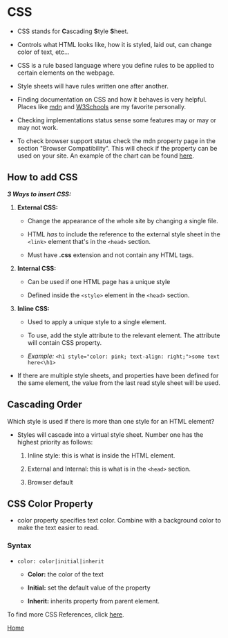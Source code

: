 # CSS

- CSS stands for **C**ascading **S**tyle **S**heet.

- Controls what HTML looks like, how it is styled, laid out, can change color of text, etc...

- CSS is a rule based language where you define rules to be applied to certain elements on the webpage.

- Style sheets will have rules written one after another.

- Finding documentation on CSS and how it behaves is very helpful. Places like [mdn](https://developer.mozilla.org/en-US/docs/Web/CSS) and [W3Schools](https://www.w3schools.com/css/) are my favorite personally.

- Checking implementations status sense some features may or may or may not work.

- To check browser support status check the mdn property page in the section "Browser Compatibility". This will check if the property can be used on your site. An example of the chart can be found [here](https://developer.mozilla.org/en-US/docs/Learn/CSS/First_steps/What_is_CSS#browser_compatibility).

## How to add CSS

**_3 Ways to insert CSS:_**

1. **External CSS:** 

    - Change the appearance of the whole site by changing a single file.

    - HTML *has* to include the reference to the external style sheet in the ```<link>``` element that's in the ```<head>``` section.

    - Must have **.css** extension and not contain any HTML tags.

2. **Internal CSS:** 

    - Can be used if one HTML page has a unique style

    - Defined inside the ```<style>``` element in the ```<head>``` section.

3. **Inline CSS:**

    - Used to apply a unique style to a single element.

    - To use, add the style attribute to the relevant element. The attribute will contain CSS property.

    - *Example:* ```<h1 style="color: pink; text-align: right;">some text here<\h1>```

- If there are multiple style sheets, and properties have been defined for the same element, the value from the last read style sheet will be used.

## Cascading Order

Which style is used if there is more than one style for an HTML element?

- Styles will cascade into a virtual style sheet. Number one has the highest priority as follows:

    1. Inline style: this is what is inside the HTML element.

    2. External and Internal: this is what is in the ```<head>``` section.

    3. Browser default

## CSS Color Property

- color property specifies text color. Combine with a background color to make the text easier to read.

### Syntax

- ```color: color|initial|inherit```

  - **Color:** the color of the text

  - **Initial:** set the default value of the property

  - **Inherit:** inherits property from parent element.

To find more CSS References, click [here](https://developer.mozilla.org/en-US/docs/Web/CSS/Reference).

[Home](https://cquinn21.github.io/.github.io-reading-notes/index)
